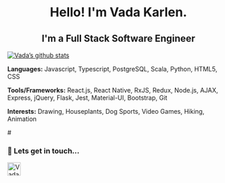 <!-- BANNER -->

<h1 style="text-align: center">Hello! I'm Vada Karlen.</h1>

<h2 style="text-align: center">I'm a Full Stack Software Engineer</h2>

[![Vada’s github stats](https://github-readme-stats.vercel.app/api?username=vkarlen)](https://github.com/vkarlen)

<b>Languages:</b> Javascript, Typescript, PostgreSQL, Scala, Python, HTML5, CSS

<b>Tools/Frameworks:</b> React.js, React Native, RxJS, Redux, Node.js, AJAX, Express, jQuery, Flask, Jest, Material-UI, Bootstrap, Git

<b>Interests:</b> Drawing, Houseplants, Dog Sports, Video Games, Hiking, Animation

<!-- # <h3>💻 I'm currently working on...</h3>

- 

# <h3>🌱 I'm currently learning...</h3>

- --!>

# <h3>🤝 Lets get in touch...</h3>

<a href="https://www.linkedin.com/in/vadak/"><img align="left" src="https://raw.githubusercontent.com/vkarlen/vkarlen/main/images/linkedin.svg" alt="Vada Karlen | LinkedIn" width="30px"/></a>

<!-- # Fun Fact ... -->

<!--
- 🔭 I’m currently working on ...
- 🌱 I’m currently learning ...
- 👯 I’m looking to collaborate on ...
- 🤔 I’m looking for help with ...
- 💬 Ask me about ...
- 📫 How to reach me: ...
- 😄 Pronouns: ...
- ⚡ Fun fact: ...
-->
